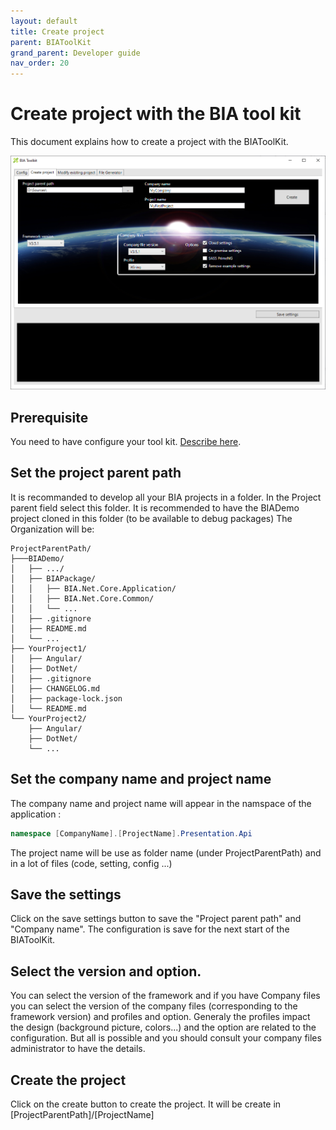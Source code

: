 ```yaml
---
layout: default
title: Create project
parent: BIAToolKit
grand_parent: Developer guide
nav_order: 20
---
```


# Create project with the BIA tool kit
This document explains how to create a project with the BIAToolKit.

![BIAToolKitConfig](../../Images/BIAToolKit/Create.PNG)

## Prerequisite
You need to have configure your tool kit. [Describe here](./10-ConfigureTheBIAToolKit.md).


## Set the project parent path
It is recommanded to develop all your BIA projects in a folder. In the Project parent field select this folder. 
It is recommended to have the BIADemo project cloned in this folder (to be available to debug packages)
The Organization will be:
```
ProjectParentPath/  
├───BIADemo/
│   ├── .../  
│   ├── BIAPackage/
│   │   ├── BIA.Net.Core.Application/
│   │   ├── BIA.Net.Core.Common/
│   │   └── ...
│   ├── .gitignore
│   ├── README.md
│   └── ...
├── YourProject1/
│   ├── Angular/   
│   ├── DotNet/ 
│   ├── .gitignore
│   ├── CHANGELOG.md
│   ├── package-lock.json
│   └── README.md
└── YourProject2/
    ├── Angular/
    ├── DotNet/
    └── ...
```

## Set the company name and project name
The company name and project name will appear in the namspace of the application :
``` csharp
namespace [CompanyName].[ProjectName].Presentation.Api
```

The project name will be use as folder name (under ProjectParentPath) and in a lot of files (code, setting, config ...)

## Save the settings
Click on the save settings button to save the "Project parent path" and "Company name". The configuration is save for the next start of the BIAToolKit.

## Select the version and option.
You can select the version of the framework and if you have Company files you can select the version of the company files (corresponding to the framework version) and profiles and option.
Generaly the profiles impact the design (background picture, colors...) and the option are related to the configuration. But all is possible and you should consult your company files administrator to have the details.

## Create the project
Click on the create button to create the project. It will be create in  [ProjectParentPath]/[ProjectName]

